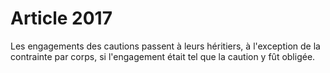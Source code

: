 # Article 2017

Les engagements des cautions passent à leurs héritiers, à l'exception de la contrainte par corps, si l'engagement était tel que la caution y fût obligée.